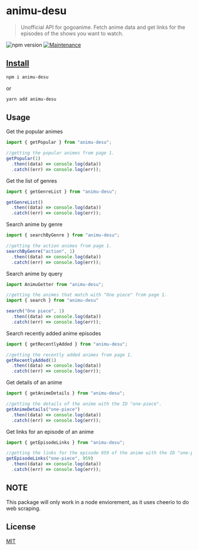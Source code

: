 # animu-desu

> Unofficial API for gogoanime. Fetch anime data and get links for the episodes of the shows you want to watch.

![npm version](https://img.shields.io/badge/npm->=6.9.x-brightgreen.svg)
<a href="https://github.com/ChrisMichaelPerezSantiago/animeflv/graphs/commit-activity">
<img alt="Maintenance" src="https://img.shields.io/badge/Maintained%3F-yes-green.svg" target="_blank" />

## Install

```bash
npm i animu-desu
```

or

```bash
yarn add animu-desu
```

## Usage

Get the popular animes

```js
import { getPopular } from "animu-desu";

//getting the popular animes from page 1.
getPopular(1)
  .then((data) => console.log(data))
  .catch((err) => console.log(err));
```

Get the list of genres

```js
import { getGenreList } from "animu-desu";

getGenreList()
  .then((data) => console.log(data))
  .catch((err) => console.log(err));
```

Search anime by genre

```js
import { searchByGenre } from "animu-desu";

//getting the action animes from page 1.
searchByGenre("action", 1)
  .then((data) => console.log(data))
  .catch((err) => console.log(err));
```

Search anime by query

```js
import AnimuGetter from "animu-desu";

//getting the animes that match with "One piece" from page 1.
import { search } from "animu-desu"

search("One piece", 1)
  .then((data) => console.log(data))
  .catch((err) => console.log(err));
```

Search recently added anime episodes

```js
import { getRecentlyAdded } from "animu-desu";

//getting the recently added animes from page 1.
getRecentlyAdded(1)
  .then((data) => console.log(data))
  .catch((err) => console.log(err));
```

Get details of an anime

```js
import { getAnimeDetails } from "animu-desu";

//getting the details of the anime with the ID "one-piece".
getAnimeDetails("one-piece")
  .then((data) => console.log(data))
  .catch((err) => console.log(err));
```

Get links for an episode of an anime

```js
import { getEpisodeLinks } from "animu-desu";

//getting the links for the episode 959 of the anime with the ID "one-piece".
getEpisodeLinks("one-piece", 959)
  .then((data) => console.log(data))
  .catch((err) => console.log(err));
```

## NOTE

This package will only work in a node enviorement, as it uses cheerio to do web scraping.

## License

[MIT](http://vjpr.mit-license.org)
